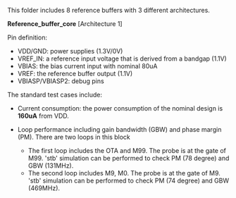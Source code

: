This folder includes 8 reference buffers with 3 different architectures.

**Reference_buffer_core** 
[Architecture 1]


Pin definition:
- VDD/GND: power supplies (1.3V/0V)
- VREF_IN: a reference input voltage that is derived from a bandgap (1.1V)
- VBIAS: the bias current input with nominal 80uA
- VREF: the reference buffer output (1.1V)
- VBIASP/VBIASP2: debug pins

The standard test cases include:
* Current consumption: the power consumption of the nominal design is **160uA** from VDD.

* Loop performance including gain bandwidth (GBW) and phase margin (PM). There are two loops in this block
  - The first loop includes the OTA and M99. The probe is at the gate of M99. 'stb' simulation can be performed to check PM (78 degree) and GBW (131MHz).
  - The second loop includes M9, M0. The probe is at the gate of M9. 'stb' simulation can be performed to check PM (74 degree) and GBW (469MHz). 